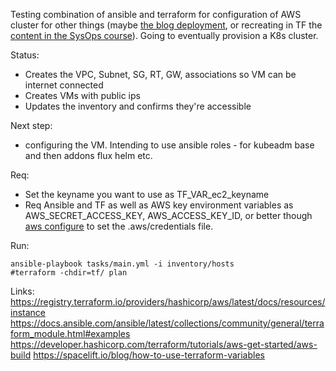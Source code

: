 Testing combination of ansible and terraform for configuration of AWS cluster for other things (maybe [the blog deployment](https://github.com/reberp/personal-blog), or recreating in TF the [content in the SysOps course](https://github.com/reberp/aws-soa-code)). Going to eventually provision a K8s cluster. 

Status:
* Creates the VPC, Subnet, SG, RT, GW, associations so VM can be internet connected
* Creates VMs with public ips
* Updates the inventory and confirms they're accessible

Next step: 
* configuring the VM. Intending to use ansible roles - for kubeadm base and then addons flux helm etc. 

Req:
* Set the keyname you want to use as TF_VAR_ec2_keyname
* Req Ansible and TF as well as AWS key environment variables as AWS_SECRET_ACCESS_KEY, AWS_ACCESS_KEY_ID, or better though [aws configure](https://docs.aws.amazon.com/cli/latest/userguide/cli-configure-files.html) to set the .aws/credentials file. 

Run:
```
ansible-playbook tasks/main.yml -i inventory/hosts
#terraform -chdir=tf/ plan 
```

Links: 
https://registry.terraform.io/providers/hashicorp/aws/latest/docs/resources/instance
https://docs.ansible.com/ansible/latest/collections/community/general/terraform_module.html#examples
https://developer.hashicorp.com/terraform/tutorials/aws-get-started/aws-build
https://spacelift.io/blog/how-to-use-terraform-variables